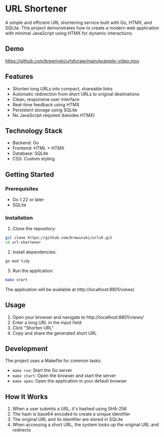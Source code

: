 
# URL Shortener

A simple and efficient URL shortening service built with Go, HTMX, and SQLite. This project demonstrates how to create a modern web application with minimal JavaScript using HTMX for dynamic interactions.

## Demo

https://github.com/brewinski/urlsh/raw/main/example-video.mov

## Features

- Shorten long URLs into compact, shareable links
- Automatic redirection from short URLs to original destinations
- Clean, responsive user interface
- Real-time feedback using HTMX
- Persistent storage using SQLite
- No JavaScript required (besides HTMX)

## Technology Stack

- Backend: Go
- Frontend: HTML + HTMX
- Database: SQLite
- CSS: Custom styling

## Getting Started

### Prerequisites

- Go 1.22 or later
- SQLite


### Installation

1. Clone the repository:
```bash
git clone https://github.com/brewinski/urlsh.git
cd url-shortener
```

2. Install dependencies:
```bash
go mod tidy
```

3. Run the application:
```bash
make start
```

The application will be available at http://localhost:8801/views/

## Usage

1. Open your browser and navigate to http://localhost:8801/views/
2. Enter a long URL in the input field
3. Click "Shorten URL"
4. Copy and share the generated short URL

## Development

The project uses a Makefile for common tasks:

- `make run`: Start the Go server
- `make start`: Open the browser and start the server
- `make open`: Open the application in your default browser

## How It Works

1. When a user submits a URL, it's hashed using SHA-256
2. The hash is base64 encoded to create a unique identifier
3. The original URL and its identifier are stored in SQLite
4. When accessing a short URL, the system looks up the original URL and redirects

